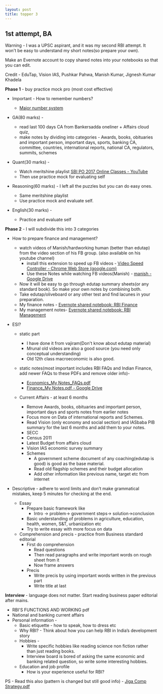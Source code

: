 ```yaml
---
layout: post
title: topper 3
---
```

## 1st attempt, BA

Warning -  I was a UPSC aspirant, and it was my second RBI attempt. It won't be easy to understand my short notes(so prepare your own).

Make an Evernote account to copy shared notes into your notebooks so that you can edit.
 
Credit - EduTap, Vision IAS, Pushkar Pahwa, Manish Kumar, Jignesh Kumar Khadela


**Phase 1** - buy practice mock pro (most cost effective)

- Important - How to remember numbers? 
	- [Major number system](http://www.memorizeeverything.com/core_skills/numbers/) 


- GA(80 marks) -
	- read last 100 days CA from Bankersadda oneliner + Affairs cloud quiz,
	- make notes by dividing into categories - Awards, books, obituaries and important person, important days, sports, banking CA, committee, countries, international reports, national CA, regulators, summits, schemes


- Quant(30 marks) - 
	- Watch meritshine playlist  [SBI PO 2017 Online Classes - YouTube](https://www.youtube.com/playlist?list=PLhuF3CfgKa3ZrsRyMg4EEDRmMq0LwEzfv)
	- Then use practice mock for evaluating self


- Reasoning(60 marks)	- I left all the puzzles but you can do easy ones.
	- Same meritshine playlist
	- Use practice mock and evaluate self.


- English(30 marks) - 
	- Practice and evaluate self


**Phase 2**  - I will subdivide this into 3 categories
	
-	How to prepare finance and management?
	-	watch videos of Manish/hardworking human (better than edutap) from the video section of his FB group. (also available on his youtube channel)
		-	install this extension to speed up FB videos - [Video Speed Controller - Chrome Web Store (google.com)](https://chrome.google.com/webstore/detail/video-speed-controller/nffaoalbilbmmfgbnbgppjihopabppdk?hl=en)
		-	Use these Notes while watching FB videos(Manish) - [manish - Google Drive](https://drive.google.com/drive/folders/1C0gK-HfO9yn7AMw3htJBbGHwH7xCMSKV)
	-	Now it will be easy to go through edutap summary sheets(or any standard book). So make your own notes by combining both.
	- Take edutap/oliveboard or any other test and find lacunes in your preparation.
	- My finance notes - [Evernote shared notebook: RBI Finance](https://www.evernote.com/pub/anilmodi2011/rbifinance#st=p&n=e9ba3f8f-dadf-44c8-9ae5-a36db6077b8b)
	- My management notes- [Evernote shared notebook: RBI Management](https://www.evernote.com/pub/anilmodi2011/rbimanagement#st=p&n=ed7864b1-eb45-4dc6-8820-543acb02e54f)


-	ESI?
	-	static part 
		-	I have done it from vajiram(Don't know about edutap material)
		-	Mrunal old videos are also a good source (you need only conceptual understanding)
		-	Old 12th class macroeconomic is also good.
	- static notes(most important includes RBI FAQs and Indian Finance, add newer FAQs to these PDFs and remove older info)-
		- [Economics_My Notes_FAQs.pdf](https://drive.google.com/file/d/19cepJtkUPYy6gYFPFYhRvU9Ck2HZR3Y-/view?usp=sharing)
		- [Finance_My Notes.pdf - Google Drive](https://drive.google.com/file/d/15F3a24NXsjGMbnyf1CkODP-d7QJEMLR6/view)

	-	Current Affairs - at least 6 months
		-	Remove  Awards, books, obituaries and important person, important days and sports notes from earlier notes
		-	Focus more on Data of international reports and Schemes.
		-	Read Vision (only economy and social section) and IASbaba PIB summary for the last 6 months and add them to your notes.
		-	SECC
		-	Census 2011
		-	Latest Budget from affairs cloud
		-	Vision IAS economic survey summary
		-	Schemes
			-	A government scheme document of any coaching(edutap is good) is good as the base material.
			-	Read old flagship schemes and their budget allocation
			-	Add other information like previous name, target etc from internet 


-	Descriptive - adhere to word limits and don’t make grammatical mistakes, keep 5 minutes for checking at the end.
	-	Essay
		-	Prepare basic framework like 
			-	Intro -> problem-> government steps-> solution->conclusion
		-	Basic understanding of problems in agriculture, education, health, women, S&T, urbanization etc
		-	Try to write essay with more focus on data
	- Comprehension and precis - practice from Business standard editorial
		- First do comprehension 
			- Read questions
			- Then read paragraphs and write important words on rough sheet from it
			- Now frame answers
		- Precis
			- Write precis by using important words written in the previous part
			- Write title at last 		


**Interview** - language does not matter. Start reading business paper editorial after mains.
- RBI'S FUNCTIONS AND WORKING pdf
- National and banking current affairs
- Personal information -
	- Basic etiquette - how to speak, how to dress etc
	- Why RBI? - Think about how you can help RBI in India’s development story
	- Hobbies -
		- Write specific hobbies like reading science non fiction rather than just reading books.
		- Interview board is bored of asking the same economic and banking related question, so write some interesting hobbies. 
	- Education and job profile
		- How is your experience useful for RBI?
		
PS - Read this also (pattern is changed but still good info) - [Jiga Comp Strategy.pdf](https://drive.google.com/file/d/14uO8CMFzwWkdGFIsjLLlyoFPXonk79uJ/view?usp=sharing)

